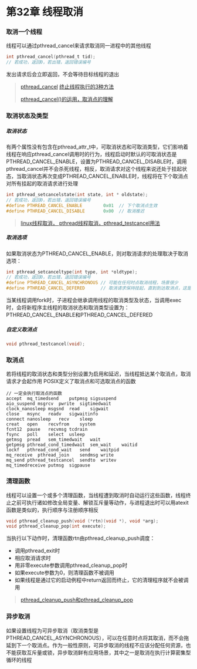# 第32章 线程取消
### 取消一个线程
线程可以通过pthread_cancel来请求取消同一进程中的其他线程
```c
int pthread_cancel(pthread_t tid);
// 若成功，返回0，若出错，返回错误编号
```
发出请求后会立即返回，不会等待目标线程的退出
> [pthread_cancel](https://github.com/hsf1002/linux-note/blob/master/Linux%E7%B3%BB%E7%BB%9F%E7%BC%96%E7%A8%8B%E6%89%8B%E5%86%8C/32-%E7%BA%BF%E7%A8%8B%E5%8F%96%E6%B6%88/thread_cancel.c)
> [终止线程执行的3种方法](https://blog.csdn.net/qq_41854911/article/details/118718824?ops_request_misc=%257B%2522request%255Fid%2522%253A%252297ee05e6b1c58a1afbbeb29b855301d6%2522%252C%2522scm%2522%253A%252220140713.130102334.pc%255Fall.%2522%257D&request_id=97ee05e6b1c58a1afbbeb29b855301d6&biz_id=0&utm_medium=distribute.pc_search_result.none-task-blog-2~all~first_rank_ecpm_v1~rank_v31_ecpm-1-118718824-null-null.142^v101^pc_search_result_base1&utm_term=pthread_cancel&spm=1018.2226.3001.4187)
>
> [pthread_cancel()的运用，取消点的理解](https://blog.csdn.net/ySh_lC/article/details/120310393?spm=1001.2101.3001.6650.7&utm_medium=distribute.pc_relevant.none-task-blog-2~default~BlogCommendFromBaidu~Rate-7-120310393-blog-130719162.235%5Ev39%5Epc_relevant_anti_vip_base&depth_1-utm_source=distribute.pc_relevant.none-task-blog-2~default~BlogCommendFromBaidu~Rate-7-120310393-blog-130719162.235%5Ev39%5Epc_relevant_anti_vip_base&utm_relevant_index=13)
### 取消状态及类型
##### 取消状态
有两个属性没有包含在pthread_attr_t中，可取消状态和可取消类型，它们影响着线程在响应pthread_cancel调用时的行为，线程启动时默认的可取消状态是PTHREAD_CANCEL_ENABLE，设置为PTHREAD_CANCEL_DISABLE时，调用pthread_cancel并不会杀死线程，相反，取消请求对这个线程来说还处于挂起状态，当取消状态再次变成PTHREAD_CANCEL_ENABLE时，线程将在下个取消点对所有挂起的取消请求进行处理
```c
int pthread_setcancelstate(int state, int * oldstate);
// 若成功，返回0，若出错，返回错误编号
#define PTHREAD_CANCEL_ENABLE        0x01  // 下个取消点生效
#define PTHREAD_CANCEL_DISABLE       0x00  // 取消推迟
```
> [linux线程取消， pthread线程取消，pthread_testcancel用法](https://blog.csdn.net/gdizcm/article/details/135178858?ops_request_misc=&request_id=&biz_id=102&utm_term=pthread_setcancelstate&utm_medium=distribute.pc_search_result.none-task-blog-2~all~sobaiduweb~default-0-135178858.142^v101^pc_search_result_base1&spm=1018.2226.3001.4187)

##### 取消选项

如果取消状态为PTHREAD_CANCEL_ENABLE，则对取消请求的处理取决于取消选项：
```c
int pthread_setcanceltype(int type, int *oldtype);
// 若成功，返回0，若出错，返回错误编号
#define PTHREAD_CANCEL_ASYNCHRONOUS // 可能在任何时点取消线程，场景很少
#define PTHREAD_CANCEL_DEFERED      // 取消请求保持挂起，直到到达取消点，这是新建线程的默认值
```
当某线程调用fork时，子进程会继承调用线程的取消类型及状态，当调用exec时，会将新程序主线程的取消状态和取消类型设置为：PTHREAD_CANCEL_ENABLE和PTHREAD_CANCEL_DEFERED
##### 自定义取消点
```c
void pthread_testcancel(void);
```
### 取消点
若将线程的取消状态和类型分别设置为启用和延迟，当线程抵达某个取消点，取消请求才会起作用
POSIX定义了取消点和可选取消点的函数

```
// 一定会执行取消点的函数
accept	mq_timedsend	putpmsg	sigsuspend
aio_suspend	msgrcv	pwrite	sigtimedwait
clock_nanosleep	msgsnd	read	sigwait
close	msync	readv	sigwaitinfo
connect	nanosleep	recv	sleep
creat	open	recvfrom	system
fcnt12	pause	recvmsg	tcdrain
fsync	poll	select	usleep
getmsg	pread	sem_timedwait	wait
getpmsg	pthread_cond_timedwait	sem_wait	waitid
lockf	pthread_cond_wait	send	waitpid
mq_receive	pthread_join	sendmsg	write
mq_send	pthread_testcancel	sendto	writev
mq_timedreceive	putmsg	sigpause	
```
### 清理函数
线程可以设置一个或多个清理函数，当线程遭到取消时自动运行这些函数，线程终止之前可执行诸如修改全局变量、解锁互斥量等动作，与进程退出时可以用atexit函数是类似的，执行顺序与注册顺序相反
```c
void pthread_cleanup_push(void (*rtn)(void *), void *arg);
void pthread_cleanup_pop(int execute);
```
当执行以下动作时，清理函数rtn由pthread_cleanup_push调度：
- 调用pthread_exit时
- 相应取消请求时
- 用非零execute参数调用pthread_cleanup_pop时
- 如果execute参数为0，则清理函数不被调用
- 如果线程是通过它的启动例程中return返回而终止，它的清理程序就不会被调用

> [pthread_cleanup_push和pthread_cleanup_pop](https://blog.csdn.net/longbei9029/article/details/72871714?ops_request_misc=%257B%2522request%255Fid%2522%253A%2522ffe75612aae4876851b3495b4f1f0d88%2522%252C%2522scm%2522%253A%252220140713.130102334..%2522%257D&request_id=ffe75612aae4876851b3495b4f1f0d88&biz_id=0&utm_medium=distribute.pc_search_result.none-task-blog-2~all~top_positive~default-1-72871714-null-null.142^v101^pc_search_result_base1&utm_term=pthread_cleanup_push&spm=1018.2226.3001.4187)

### 异步取消
如果设置线程为可异步取消（取消类型是PTHREAD_CANCEL_ASYNCHRONOUS），可以在任意时点将其取消，而不会拖延到下一个取消点。作为一般性原则，可异步取消的线程不应该分配任何资源，也不能获取互斥量或锁，异步取消鲜有应用场景，其中之一是取消在执行计算密集型循环的线程